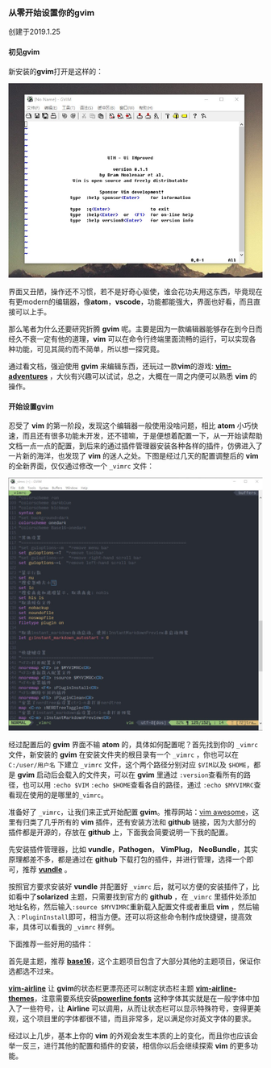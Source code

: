 
### 从零开始设置你的gvim  

创建于2019.1.25  

#### 初见gvim  

新安装的**gvim**打开是这样的：  

![gvimg](/img/gvimStart.jpg)  

界面又丑陋，操作还不习惯，若不是好奇心驱使，谁会花功夫用这东西，毕竟现在有更modern的编辑器，像**atom**，**vscode**，功能都能强大，界面也好看，而且直接可以上手。  

那么笔者为什么还要研究折腾 **gvim** 呢。主要是因为一款编辑器能够存在到今日而经久不衰一定有他的道理，**vim** 可以在命令行终端里面流畅的运行，可以实现各种功能，可见其简约而不简单，所以想一探究竟。  

通过看文档，强迫使用 **gvim** 来编辑东西，还玩过一款**vim**的游戏: [**vim-adventures**](https://vim-adventures.com/) ，大伙有兴趣可以试试，总之，大概在一周之内便可以熟悉 **vim** 的操作。

#### 开始设置gvim  

忍受了 **vim** 的第一阶段，发现这个编辑器一般使用没啥问题，相比 **atom** 小巧快速，而且还有很多功能未开发，还不错嘛，于是便想着配置一下，从一开始读帮助文档一点一点的配置，到后来的通过插件管理器安装各种各样的插件，仿佛进入了一片新的海洋，也发现了 **vim** 的迷人之处。下图是经过几天的配置调整后的 **vim** 的全新界面，仅仅通过修改一个 `_vimrc` 文件：

![GvimCon](/img/GvimCon.jpg)  

经过配置后的 **gvim** 界面不输 **atom** 的，具体如何配置呢？首先找到你的 `_vimrc` 文件，新安装的 **gvim** 在安装文件夹的根目录有一个 `_vimrc` ，你也可以在 `C:/user/用户名` 下建立 `_vimrc` 文件，这个两个路径分别对应 `$VIM`以及 `$HOME`，都是 **gvim** 启动后会载入的文件夹，可以在 **gvim** 里通过 `:version`查看所有的路径，也可以用 `:echo $VIM` `:echo $HOME`查看各自的路径，通过 `:echo $MYVIMRC`查看现在使用的是哪里的`_vimrc`。

准备好了 `_vimrc`，让我们来正式开始配置 **gvim**。推荐网站：[vim awesome](https://vimawesome.com/)，这里有归类了几乎所有的 **vim** 插件，还有安装方法和 **github** 链接，因为大部分的插件都是开源的，存放在 **github** 上，下面我会简要说明一下我的配置。

先安装插件管理器，比如 **vundle**，**Pathogen**， **VimPlug**， **NeoBundle**，其实原理都差不多，都是通过在 **github** 下载打包的插件，并进行管理，选择一个即可，推荐 [**vundle**](https//github.com/VundleVim/Vundle.vim) 。

按照官方要求安装好 **vundle** 并配置好 `_vimrc` 后，就可以方便的安装插件了，比如看中了**solarized** 主题，只需要找到官方的 **github** ，在 `_vimrc` 里插件处添加地址名称，然后输入`:source $MYVIMRC`重新载入配置文件或者重启 **vim** ，然后输入`：PluginInstall`即可，相当方便。还可以将这些命令制作成快捷键，提高效率，具体可以看我的 `_vimrc` 样例。

下面推荐一些好用的插件：

首先是主题，推荐 [**base16**](https://github.com/chriskempson/base16-vim)，这个主题项目包含了大部分其他的主题项目，保证你选都选不过来。

[**vim-airline**](https://github.com/vim-airline/vim-airline) 让 **gvim**的状态栏更漂亮还可以制定状态栏主题 [**vim-airline-themes**](https://github.com/vim-airline/vim-airline-themes)，注意需要系统安装[**powerline fonts**](https://github.com/powerline/fonts) 这种字体其实就是在一般字体中加入了一些符号，让 **Airline** 可以调用，从而让状态栏可以显示特殊符号，变得更美观，这个项目里的字体都很不错，而且非常多，足以满足你对英文字体的要求。

经过以上几步，基本上你的 **vim** 的外观会发生本质的上的变化，而且你也应该会举一反三，进行其他的配置和插件的安装，相信你以后会继续探索 **vim** 的更多功能。

